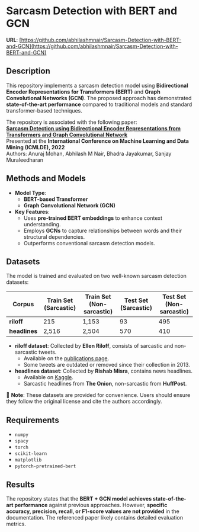 # Sarcasm Detection with BERT and GCN  
**URL**: [https://github.com/abhilashmnair/Sarcasm-Detection-with-BERT-and-GCN](https://github.com/abhilashmnair/Sarcasm-Detection-with-BERT-and-GCN)  

## Description  
This repository implements a sarcasm detection model using **Bidirectional Encoder Representations for Transformers (BERT)** and **Graph Convolutional Networks (GCN)**. The proposed approach has demonstrated **state-of-the-art performance** compared to traditional models and standard transformer-based techniques.

The repository is associated with the following paper:  
**[Sarcasm Detection using Bidirectional Encoder Representations from Transformers and Graph Convolutional Network](https://www.sciencedirect.com/science/article/pii/S1877050922024991)**  
Presented at the **International Conference on Machine Learning and Data Mining (ICMLDE), 2022**  
Authors: Anuraj Mohan, Abhilash M Nair, Bhadra Jayakumar, Sanjay Muraleedharan  

## Methods and Models  
- **Model Type**:  
  - **BERT-based Transformer**  
  - **Graph Convolutional Network (GCN)**  
- **Key Features**:  
  - Uses **pre-trained BERT embeddings** to enhance context understanding.  
  - Employs **GCNs** to capture relationships between words and their structural dependencies.  
  - Outperforms conventional sarcasm detection models.  

## Datasets  
The model is trained and evaluated on two well-known sarcasm detection datasets:  

| Corpus    | Train Set (Sarcastic) | Train Set (Non-sarcastic) | Test Set (Sarcastic) | Test Set (Non-sarcastic) |
|-----------|----------------------|--------------------------|----------------------|--------------------------|
| **riloff**  | 215                  | 1,153                    | 93                   | 495                      |
| **headlines** | 2,516                | 2,504                    | 570                  | 410                      |

- **riloff dataset**: Collected by **Ellen Riloff**, consists of sarcastic and non-sarcastic tweets.  
  - Available on the [publications page](http://www.cs.utah.edu/~riloff/publications_chron.html).  
  - Some tweets are outdated or removed since their collection in 2013.  
- **headlines dataset**: Collected by **Rishab Misra**, contains news headlines.  
  - Available on [Kaggle](https://www.kaggle.com/rmisra/news-headlines-dataset-for-sarcasm-detection).  
  - Sarcastic headlines from **The Onion**, non-sarcastic from **HuffPost**.  

📌 **Note**: These datasets are provided for convenience. Users should ensure they follow the original license and cite the authors accordingly.  

## Requirements  
- `numpy`  
- `spacy`  
- `torch`  
- `scikit-learn`  
- `matplotlib`  
- `pytorch-pretrained-bert`  

## Results  
The repository states that the **BERT + GCN model achieves state-of-the-art performance** against previous approaches. However, **specific accuracy, precision, recall, or F1-score values are not provided** in the documentation. The referenced paper likely contains detailed evaluation metrics.  
